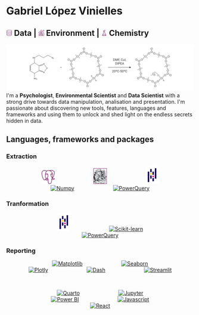 # Gabriel López Vinielles
## <img style="width:1rem;" alt="Database" src= "database.png" /> Data | <img style="width:1rem" alt="Leaves" src="nature.png" /> Environment | <img style="width:1rem" alt="Flask" src="flask.png" /> Chemistry
![Banner](banner.jpeg)
I'm a **Psychologist**, **Environmental Scientist** and **Data Scientist** with a strong drive towards data manipulation, analisation and presentation. I'm passionate about discovering new tools, features, languages and frameworks and using them to unlock and shed light on the endless secrets hidden in data.

## Languages, frameworks and packages
### Extraction
<p align="center">
  <a href="https://www.postgresql.org/"><img style="width:7%" alt="PostgreSQL" src="postgresql.png" hspace="50"></a>
  <a href="https://beautiful-soup-4.readthedocs.io/en/latest/"><img style="width:7%" alt="BeautifulSoup" src="beautifulsoup.jpg" hspace="50"></a>
  <a href="https://pandas.pydata.org/"><img style="width:7%" alt="Pandas" src="pandas.svg" hspace="50"></a>
  <a href="https://numpy.org/"><img style="width:7%" alt="Numpy" src="https://github.com/glopezv95/glopezv95/assets/114870401/03634eaf-6916-4823-8eba-c559ba1a1d58" hspace="50"></a>
  <a href="https://learn.microsoft.com/es-es/power-query/power-query-what-is-power-query"><img style="width:7%" alt="PowerQuery" src="https://github.com/microsoft/PowerBI-Icons/blob/main/SVG/Power-Query-Colored.svg" hspace="50"></a>
</p>

### Tranformation

<p align="center">
  <a href="https://pandas.pydata.org/"><img style="width:7%" alt="Pandas" src="pandas.svg" hspace="50"></a>
  <a href="https://scikit-learn.org/stable/index.html"><img style="width:7%" alt="Scikit-learn" src="https://upload.wikimedia.org/wikipedia/commons/0/05/Scikit_learn_logo_small.svg" hspace="50"></a>
  <a href="https://learn.microsoft.com/es-es/power-query/power-query-what-is-power-query"><img style="width:7%" alt="PowerQuery" src="https://github.com/microsoft/PowerBI-Icons/blob/main/SVG/Power-Query-Colored.svg" hspace="50"></a>
</p>

### Reporting
<p align="center" margin-bottom="1rem">
  <a href="https://matplotlib.org/"><img style="width:7%" alt="Matplotlib" src="https://matplotlib.org/stable/_images/sphx_glr_logos2_003.png" hspace="50"></a>
  <a href="https://seaborn.pydata.org/"><img style="width:7%" alt="Seaborn" src="https://seaborn.pydata.org/_images/logo-wide-lightbg.svg" hspace="50"></a>
  <a href="https://plotly.com/graphing-libraries/"><img style="width:7%" alt="Plotly" src="https://plotly.com/all_static/images/graphing_library.svg" hspace="50"></a>
  <a href="https://dash.plotly.com/"><img style="width:7%" alt="Dash" src="https://dash.plotly.com/assets/images/plotly_logo_dark.png" hspace="50"></a>
  <a href="https://streamlit.io/"><img style="width:7%" alt="Streamlit" src="https://docs.streamlit.io/logo.svg" hspace="50"></a>
</p>
<br>
<p align="center">
  <a href="https://quarto.org/"><img style="width:7%" alt="Quarto" src="https://quarto.org/quarto.png" hspace="50"></a>
  <a href="https://jupyter.org/"><img style="width:7%" alt="Jupyter" src="https://jupyter.org/assets/logos/rectanglelogo-greytext-orangebody-greymoons.svg" hspace="50"></a>
  <a href="https://www.microsoft.com/es-es/power-platform/products/power-bi"><img style="width:7%" alt="Power BI" src="https://cdn-dynmedia-1.microsoft.com/is/image/microsoftcorp/Hero_BPI_icon1?resMode=sharp2&op_usm=1.5,0.65,15,0&wid=96&hei=96&qlt=100&fmt=png-alpha&fit=constrain" hspace="50"></a>
  <a href="https://developer.mozilla.org/en-US/docs/Web/javascript"><img style="width:7%" alt="Javascript" src="https://th.bing.com/th?id=OSK.38bfba7d039dffa7a740377ef24d2e7e&w=46&h=46&c=11&rs=1&qlt=80&o=6&dpr=2&pid=SANGAM" hspace="50"></a>
  <a href="https://es.react.dev/"><img style="width:7%" alt="React" src=https://upload.wikimedia.org/wikipedia/commons/thumb/a/a7/React-icon.svg/512px-React-icon.svg.png?20220125121207" hspace="50"></a>
</p>
<br>
